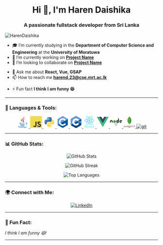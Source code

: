 <h1 align="center">Hi 👋, I'm Haren Daishika</h1>
<h3 align="center">A passionate fullstack developer from Sri Lanka</h3>

<p align="left"> <img src="https://komarev.com/ghpvc/?username=HarenDaishika&label=Profile%20Views&color=0e75b6&style=flat" alt="HarenDaishika" /> </p>

- 🎓 I’m currently studying in the **Department of Computer Science and Engineering** at the **University of Moratuwa**  
- 🔭 I’m currently working on **[Project Name](project-link)**  
- 👯 I’m looking to collaborate on **[Project Name](project-link)**  
<!--- 🤝 I’m looking for help with **[Project Name](project-link)**  -->
<!---- 🌱 I’m currently learning **Frameworks, Courses, etc.**   -->
- 💬 Ask me about **React, Vue, GSAP**  
- 📫 How to reach me **harend.23@cse.mrt.ac.lk**  
  <!--- 👨‍💻 All of my projects are available at **[Portfolio](portfolio-link)** --> 
<!--- 📝 I regularly write articles on **[Blog](blog-link)**  -->
<!--- 📄 Know about my experiences **[Resume](resume-link)**  -->
- ⚡ Fun fact **I think I am funny 😆**  

---

### 🚀 Languages & Tools:
<p align="center">  
  <a href="https://www.java.com/" target="_blank"> <img src="https://raw.githubusercontent.com/devicons/devicon/master/icons/java/java-original.svg" alt="java" width="40" height="40"/> </a>  
  <a href="https://developer.mozilla.org/en-US/docs/Web/JavaScript" target="_blank"> <img src="https://raw.githubusercontent.com/devicons/devicon/master/icons/javascript/javascript-original.svg" alt="javascript" width="40" height="40"/> </a>  
  <a href="https://www.python.org/" target="_blank"> <img src="https://raw.githubusercontent.com/devicons/devicon/master/icons/python/python-original.svg" alt="python" width="40" height="40"/> </a>  
  <a href="https://en.wikipedia.org/wiki/C_(programming_language)" target="_blank"> <img src="https://raw.githubusercontent.com/devicons/devicon/master/icons/c/c-original.svg" alt="c" width="40" height="40"/> </a>  
  <a href="https://isocpp.org/" target="_blank"> <img src="https://raw.githubusercontent.com/devicons/devicon/master/icons/cplusplus/cplusplus-original.svg" alt="c++" width="40" height="40"/> </a>  
  <a href="https://reactjs.org/" target="_blank"> <img src="https://raw.githubusercontent.com/devicons/devicon/master/icons/react/react-original-wordmark.svg" alt="react" width="40" height="40"/> </a>  
  <a href="https://vuejs.org/" target="_blank"> <img src="https://raw.githubusercontent.com/devicons/devicon/master/icons/vuejs/vuejs-original.svg" alt="vuejs" width="40" height="40"/> </a>  
  <a href="https://nodejs.org" target="_blank"> <img src="https://raw.githubusercontent.com/devicons/devicon/master/icons/nodejs/nodejs-original-wordmark.svg" alt="nodejs" width="40" height="40"/> </a>  
  <a href="https://www.mongodb.com/" target="_blank"> <img src="https://raw.githubusercontent.com/devicons/devicon/master/icons/mongodb/mongodb-original-wordmark.svg" alt="mongodb" width="40" height="40"/> </a>  
  <a href="https://git-scm.com/" target="_blank"> <img src="https://www.vectorlogo.zone/logos/git-scm/git-scm-icon.svg" alt="git" width="40" height="40"/> </a>  
</p>  

---

### 📊 GitHub Stats:
<p align="center">
  <img src="https://github-readme-stats.vercel.app/api?username=codevector-2003&show_icons=true&theme=tokyonight" alt="GitHub Stats" />
</p>

<p align="center">
  <img src="https://github-readme-streak-stats.herokuapp.com/?user=codevector-2003&theme=tokyonight" alt="GitHub Streak" />
</p>

<p align="center">
  <img src="https://github-readme-stats.vercel.app/api/top-langs/?username=codevector-2003&layout=compact&theme=tokyonight" alt="Top Languages" />
</p>

---

### 🌍 Connect with Me:
<p align="center">
  <a href="https://www.linkedin.com/in/haren-daishika-9a3304267" target="blank">
    <img align="center" src="https://upload.wikimedia.org/wikipedia/commons/c/ca/LinkedIn_logo_initials.png" alt="LinkedIn" height="40" width="40" />
  </a>

---

### 📢 Fun Fact:
*I think I am funny 😆!*

---

